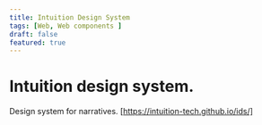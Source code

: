 ```yaml
---
title: Intuition Design System
tags: [Web, Web components ]
draft: false
featured: true
---
```

# Intuition design system.

Design system for narratives. [https://intuition-tech.github.io/ids/]

<!-- It's a public repository with -->
